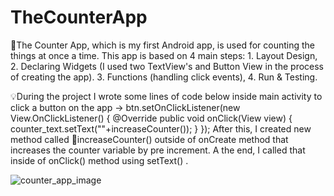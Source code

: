 # TheCounterApp

📱The Counter App, which is my first Android app, is used for counting the things at once a time. This app is based on 4 main steps: 
      1. Layout Design,
      2. Declaring Widgets (I used two TextView's and Button View in the process of creating the app).
      3. Functions (handling click events),
      4. Run & Testing.
      
💡During the project I wrote some lines of code below inside main activity to click a button on the app ->
  btn.setOnClickListener(new View.OnClickListener() {
            @Override
            public void onClick(View view) {
                counter_text.setText(""+increaseCounter());
            }
        });
 After this, I created new method called 📌increaseCounter() outside of onCreate method that increases the counter variable by pre increment. A the end, I called that inside of onClick() method using setText() .
 
 
 ![counter_app_image](https://user-images.githubusercontent.com/78263828/202873391-10a4fc03-21c5-4420-81b1-47d286d2674d.png)








